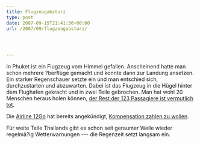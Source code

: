 ```yaml
---
title: Flugzeugabsturz
type: post
date: 2007-09-15T21:41:36+00:00
url: /2007/09/flugzeugabsturz/




---
```

In Phuket ist ein Flugzeug vom Himmel gefallen. Anscheinend hatte man schon mehrere ?berflüge gemacht und konnte dann zur Landung ansetzen. Ein starker Regenschauer setzte ein und man entschied sich, durchzustarten und abzuwarten. Dabei ist das Flugzeug in die Hügel hinter dem Flughafen gekracht und in zwei Teile gebrochen. Man hat wohl 20 Menschen heraus holen können, [der Rest der 123 Passagiere ist vermutlich tot][1].

Die [Airline 12Go][2] hat bereits angekündigt, [Kompensation zahlen zu wollen][3].

Für weite Teile Thailands gibt es schon seit geraumer Weile wieder regelmä?ig Wetterwarnungen --- die Regenzeit setzt langsam ein.

 [1]: http://www.nationmultimedia.com/2007/09/16/headlines/headlines_30049141.php
 [2]: http://www.fly12go.com/
 [3]: http://www.nationmultimedia.com/2007/09/16/headlines/headlines_30049145.php
